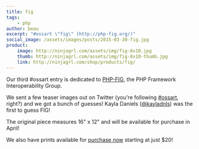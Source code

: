 ```yaml
---
title: fig
tags:
    - php
author: beau
excerpt: "#ossart \"fig\" (http://php-fig.org/)"
social_image: /assets/images/posts/2015-03-30-fig.jpg
product:
    image: http://ninjagrl.com/assets/img/fig-8x10.jpg
    thumb: http://ninjagrl.com/assets/img/fig-8x10-thumb.jpg
    link: http://ninjagrl.com/shop/products/fig/
---
```


Our third #ossart entry is dedicated to [PHP-FIG](http://php-fig.org), the PHP Framework Interoperability Group.

We sent a few teaser images out on Twitter (you're following <a href="https://twitter.com/search?q=%23ossart">#ossart</a>, right?) and we got a bunch of guesses! Kayla Daniels ([@kayladnls](https://twitter.com/kayladnls)) was the first to guess FIG!

The original piece measures 16" x 12" and will be available for purchase in April!

We also have prints available for <a href="{{ page.product.link }}">purchase now</a> starting at just $20!
